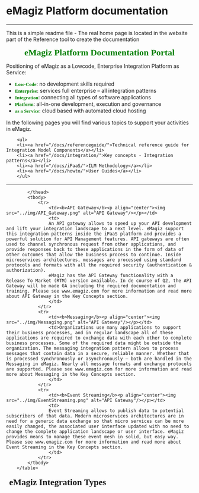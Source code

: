 # eMagiz Platform documentation
---  

This is a simple readme file - The real home page is located in the website part of the Reference tool to create the documentation

<p align="center"><font size="5" face="verdana" color="green"><b>eMagiz Platform Documentation Portal</b></font></p>
Positioning of eMagiz as a Lowcode, Enterprise Integration Platform as Service:
		<ul>
		<li><font size="2" face="verdana" color="green"><b>Low-Code</b></font>: no development skills required</li>
		<li><font size="2" face="verdana" color="green"><b>Enterprise</b></font>: services full enterprise – all integration patterns</li>
		<li><font size="2" face="verdana" color="green"><b>Integration</b></font>: connecting all types of software applications</li>
		<li><font size="2" face="verdana" color="green"><b>Platform</b></font>: all-in-one development, execution and governance</li>
		<li><font size="2" face="verdana" color="green"><b>as a Service</b></font>: cloud based with automated cloud hosting</li>
		</ul>
		In the following pages you will find various topics to support your activities in eMagiz. 
		
		<ul>
		<li><a href="/docs/referenceguide/">Technical reference guide for Integration Model Components</a></li>
		<li><a href="/docs/integration/">Key concepts - Integration patterns</a></li>
		<li><a href="/docs/iPaaS/">ILM Methodology</a></li>
		<li><a href="/docs/howto/">User Guides</a></li>
		</ul>

---
<table>
			<thead>
				<td colspan="3"><font size="5" face="verdana"><b>eMagiz Integration Types</b></font></td>
				
			</thead>
			<tbody>
				<tr>
					<td><b>API Gateway</b><p align="center"><img src="../img/API_Gateway.png" alt="API Gateway"/></p></td>
					<td>
					An API gateway allows to speed up your API development and lift your integration landscape to a next level. eMagiz support this integration patterns inside the iPaaS platform and provides a powerful solution for API Management features. API gateways are often used to channel synchronous request from other applications, and provide responses back to these applications in the form of data of other outcomes that allow the business process to continue. Inside microservices architectures, messages are processed using standard protocols and formats with all the required security (authentication & authorization).
					eMagiz has the API Gateway functionality with a Release To Market (RTM) version available. In de course of Q2, the API Gateway will be made GA including the required documentation and training. Please see www.emagiz.com for more information and read more about API Gateway in the Key Concepts section.
					</td>
				</tr>
				<tr>
					<td><b>Messaging</b><p align="center"><img src="../img/Messaging.png" alt="API Gateway"/></p></td>
					<td>Organizations use many applications to support their business processes, and in regular landscape all of these applications are required to exchange data with each other to complete business processes. Some of the required data might be outside the organization. The messaging integration pattern allows to process messages that contain data in a secure, reliable manner. Whether that is processed synchronously or asynchronously – both are handled in the Messaging in eMagiz. Nearly all message formats and exchange protocols are supported. Please see www.emagiz.com for more information and read more about Messaging in the Key Concepts section.
					</td>
				</tr>
				<tr>
					<td><b>Event Streaming</b><p align="center"><img src="../img/EventStreaming.png" alt="API Gateway"/></p></td>
					<td>
					Event Streaming allows to publish data to potential subscribers of that data. Modern microservices architectures are in need for a generic data exchange so that micro services can be more easily changed, the associated user interface updated with no need to change the complete application landscape or user interface. eMagiz provides means to manage these event mesh in solid, but easy way. Please see www.emagiz.com for more information and read more about Event Streaming in the Key Concepts section.
					</td>
				</tr>
			</tbody>
		</table>
 
<!--- 
- Tutorials
- Best practices 
--->
<!--- - Platform API documentation
- Release notes
--->

<!-- This page is NOT taken into account automatically in our build process! -->
